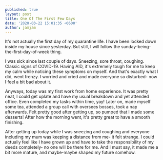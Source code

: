 ```yaml
---
published: true
layout: post
title: One Of The First Few Days
date: '2020-03-22 15:01:35 +0600'
author: jamjam
---
```


It's not actually the first day of my quarantine life. I have been locked down inside my house since yesterday. But still, I will follow the sunday-being-the-first-day-of-week thing.

I was sick since last couple of days. Sneezing, sore throat, coughing. Classic signs of COVID-19.
Having AID, it's extremely tough for me to keep my calm while noticing these symptoms on myself. And that's exactly what I did, went frenzy. I worried and cried and made everyone so disturbed- now I feel a bit bad about it. 

Anyways, today was my first work from home experience. It was pretty neat, I could get uplate and have my usual breakdown and yet attended office. Even completed my tasks within time, yay! Later on, made myself some tea, attended a group call with oversees bosses, took a nap afterwards. Felt pretty good after getting up, so pumped that I made some desserts! After how the morning went, it's pretty great to have a smooth finishing.

After getting up today while I was sneezing and coughing and everyone including my mum was keeping a distance from me- it felt strange. I could actually feel like I have grown up and have to take the responsibility of my deeds completely- no one will be there for me. And I must say, it made me a bit more mature, and maybe-maybe shaped my future somehow.
